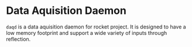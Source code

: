 # Data Aquisition Daemon
`daqd` is a data aquisition daemon for rocket project. It is designed to have a low memory
footprint and support a wide variety of inputs through reflection.

